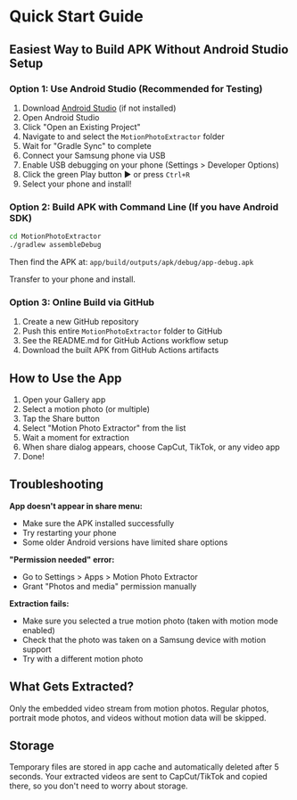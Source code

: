 # Quick Start Guide

## Easiest Way to Build APK Without Android Studio Setup

### Option 1: Use Android Studio (Recommended for Testing)

1. Download [Android Studio](https://developer.android.com/studio) (if not installed)
2. Open Android Studio
3. Click "Open an Existing Project"
4. Navigate to and select the `MotionPhotoExtractor` folder
5. Wait for "Gradle Sync" to complete
6. Connect your Samsung phone via USB
7. Enable USB debugging on your phone (Settings > Developer Options)
8. Click the green Play button ▶️ or press `Ctrl+R`
9. Select your phone and install!

### Option 2: Build APK with Command Line (If you have Android SDK)

```bash
cd MotionPhotoExtractor
./gradlew assembleDebug
```

Then find the APK at: `app/build/outputs/apk/debug/app-debug.apk`

Transfer to your phone and install.

### Option 3: Online Build via GitHub

1. Create a new GitHub repository
2. Push this entire `MotionPhotoExtractor` folder to GitHub
3. See the README.md for GitHub Actions workflow setup
4. Download the built APK from GitHub Actions artifacts

## How to Use the App

1. Open your Gallery app
2. Select a motion photo (or multiple)
3. Tap the Share button
4. Select "Motion Photo Extractor" from the list
5. Wait a moment for extraction
6. When share dialog appears, choose CapCut, TikTok, or any video app
7. Done!

## Troubleshooting

**App doesn't appear in share menu:**
- Make sure the APK installed successfully
- Try restarting your phone
- Some older Android versions have limited share options

**"Permission needed" error:**
- Go to Settings > Apps > Motion Photo Extractor
- Grant "Photos and media" permission manually

**Extraction fails:**
- Make sure you selected a true motion photo (taken with motion mode enabled)
- Check that the photo was taken on a Samsung device with motion support
- Try with a different motion photo

## What Gets Extracted?

Only the embedded video stream from motion photos. Regular photos, portrait mode photos, and videos without motion data will be skipped.

## Storage

Temporary files are stored in app cache and automatically deleted after 5 seconds. Your extracted videos are sent to CapCut/TikTok and copied there, so you don't need to worry about storage.

